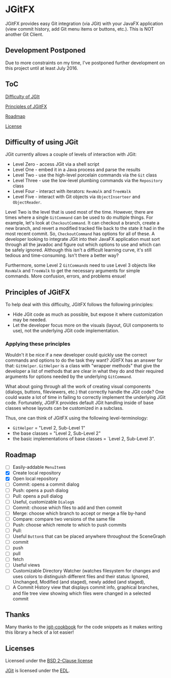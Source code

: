 # JGitFX
JGitFX provides easy Git integration (via JGit) with your JavaFX application (view commit history, add Git menu items or buttons, etc.). This is NOT another Git Client.

## Development Postponed

Due to more constraints on my time, I've postponed further development on this project until at least July 2016. 

## ToC

[Difficulty of JGIt](#difficulty-of-using-jgit)

[Principles of JGitFX](#principles-of-jgitfx)

[Roadmap](#roadmap)

[License](#license)

## Difficulty of using JGit

JGit currently allows a couple of levels of interaction with JGit:
- Level Zero - access JGit via a shell script
- Level One - embed it in a Java process and parse the results 
- Level Two - use the high-level porcelain commands via the `Git` class
- Level Three - use the low-level plumbing commands via the `Repository` class
- Level Four - interact with iterators: `RevWalk` and `TreeWalk`
- Level Five - interact with Git objects via `ObjectInserteer` and `ObjectReader`.

Level Two is the level that is used most of the time. However, there are times where a single `GitCommand` can be used to do multiple things. 
For example, let's look at `CheckoutCommand`. It can checkout a branch, create a new branch, and revert a modified tracked file back to the state it had in the most recent commit. So, `CheckoutCommand` has options for all of these. A developer looking to integrate JGit into their JavaFX application must sort through all the javadoc and figure out which options to use and which can be safely ignored. Although this isn't a difficult learning curve, it's still tedious and time-consuming. Isn't there a better way?

Furthermore, some Level 2 `GitCommand`s need to use Level 3 objects like `RevWalk` and `TreeWalk` to get the necessary arguments for simple commands. More confusion, errors, and problems ensue! 

## Principles of JGitFX

To help deal with this difficulty, JGitFX follows the following principles:

- Hide JGit code as much as possible, but expose it where customization may be needed.
- Let the developer focus more on the visuals (layout, GUI components to use), not the underlying JGit code implementation.
 
### Applying these principles

Wouldn't it be nice if a new developer could quickly use the correct commands and options to do the task they want? JGitFX has an answer for that: `GitHelper`. `GitHelper` is a class with "wrapper methods" that give the developer a list of methods that are clear in what they do and their required arguments for options needed by the underlying `GitCommand`. 

What about going through all the work of creating visual components (dialogs, buttons, fileviewers, etc.) that correctly handle the JGit code? One could waste a lot of time in failing to correctly implement the underlying JGit code. Fortunately, JGitFX provides default JGit handling inside of base classes whose layouts can be customized in a subclass.  

Thus, one can think of JGitFX using the following level-terminology:

- `GitHelper` = "Level 2, Sub-Level 1" 
- the base classes = "Level 2, Sub-Level 2" 
- the basic implementations of base classes = `Level 2, Sub-Level 3". 

## Roadmap

- [ ] Easily-addable `MenuItem`s
 - [x] Create local repository
 - [x] Open local repository
 - [ ] Commit: opens a commit dialog
 - [ ] Push: opens a push dialog
 - [ ] Pull: opens a pull dialog
- [ ] Useful, customizable `Dialog`s
 - [ ] Commit: choose which files to add and then commit
 - [ ] Merge: choose which branch to accept or merge a file by-hand
 - [ ] Compare: compare two versions of the same file
 - [ ] Push: choose which remote to which to push commits
 - [ ] Pull:
- [ ] Useful `Button`s that can be placed anywhere throughout the SceneGraph
 - [ ] commit
 - [ ] push
 - [ ] pull
 - [ ] fetch
- [ ] Useful views
 - [ ] Customizable Directory Watcher (watches filesystem for changes and uses colors to distinguish different files and their status: 
    Ignored, Unchanged, Modified (and staged), newly added (and staged),
 - [ ] A Commit History view that displays commit info, graphical branches, and file tree view showing which files were changed in a selected commit  

## Thanks
Many thanks to the [jgit-cookbook] for the code snippets as it makes writing this library a heck of a lot easier!

## Licenses
Licensed under the [BSD 2-Clause license]

[JGit] is licensed under the [EDL].

[JGit]: http://eclipse.org/jgit/
[jgit-cookbook]: https://github.com/centic9/jgit-cookbook
[EDL]: http://www.eclipse.org/org/documents/edl-v10.php
[BSD 2-Clause License]: http://www.opensource.org/licenses/bsd-license.php
